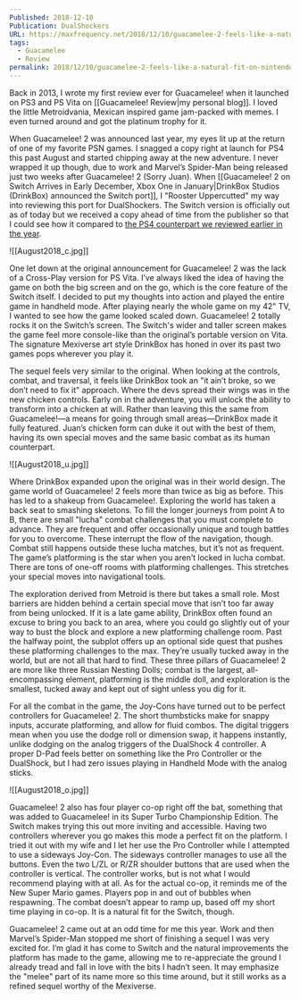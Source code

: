 ```yaml
---
Published: 2018-12-10
Publication: DualShockers
URL: https://maxfrequency.net/2018/12/10/guacamelee-2-feels-like-a-natural-fit-on-nintendo-switch/
tags:
  - Guacamelee
  - Review
permalink: 2018/12/10/guacamelee-2-feels-like-a-natural-fit-on-nintendo-switch/
---
```

Back in 2013, I wrote my first review ever for Guacamelee! when it launched on PS3 and PS Vita on [[Guacamelee! Review|my personal blog]]. I loved the little Metroidvania, Mexican inspired game jam-packed with memes. I even turned around and got the platinum trophy for it. 

When Guacamelee! 2 was announced last year, my eyes lit up at the return of one of my favorite PSN games. I snagged a copy right at launch for PS4 this past August and started chipping away at the new adventure. I never wrapped it up though, due to work and Marvel’s Spider-Man being released just two weeks after Guacamelee! 2 (Sorry Juan). When [[Guacamelee! 2 on Switch Arrives in Early December, Xbox One in January|DrinkBox Studios (DrinkBox) announced the Switch port]], I "Rooster Uppercutted" my way into reviewing this port for DualShockers. The Switch version is officially out as of today but we received a copy ahead of time from the publisher so that I could see how it compared to [the PS4 counterpart we reviewed earlier in the year](https://www.dualshockers.com/guacamelee-2-review-ps4-pc/). 

![[August2018_c.jpg]]

One let down at the original announcement for Guacamelee! 2 was the lack of a Cross-Play version for PS Vita. I’ve always liked the idea of having the game on both the big screen and on the go, which is the core feature of the Switch itself. I decided to put my thoughts into action and played the entire game in handheld mode. After playing nearly the whole game on my 42" TV, I wanted to see how the game looked scaled down. Guacamelee! 2 totally rocks it on the Switch’s screen. The Switch's wider and taller screen makes the game feel more console-like than the original’s portable version on Vita. The signature Mexiverse art style DrinkBox has honed in over its past two games pops wherever you play it.

The sequel feels very similar to the original. When looking at the controls, combat, and traversal, it feels like DrinkBox took an "it ain’t broke, so we don’t need to fix it" approach. Where the devs spread their wings was in the new chicken controls. Early on in the adventure, you will unlock the ability to transform into a chicken at will. Rather than leaving this the same from Guacamelee!—a means for going through small areas—DrinkBox made it fully featured. Juan’s chicken form can duke it out with the best of them, having its own special moves and the same basic combat as its human counterpart. 

![[August2018_u.jpg]]

Where DrinkBox expanded upon the original was in their world design. The game world of Guacamelee! 2 feels more than twice as big as before. This has led to a shakeup from Guacamelee!. Exploring the world has taken a back seat to smashing skeletons. To fill the longer journeys from point A to B, there are small "lucha" combat challenges that you must complete to advance. They are frequent and offer occasionally unique and tough battles for you to overcome. These interrupt the flow of the navigation, though. Combat still happens outside these lucha matches, but it’s not as frequent. The game’s platforming is the star when you aren’t locked in lucha combat. There are tons of one-off rooms with platforming challenges. This stretches your special moves into navigational tools. 

The exploration derived from Metroid is there but takes a small role. Most barriers are hidden behind a certain special move that isn’t too far away from being unlocked. If it is a late game ability, DrinkBox often found an excuse to bring you back to an area, where you could go slightly out of your way to bust the block and explore a new platforming challenge room. Past the halfway point, the subplot offers up an optional side quest that pushes these platforming challenges to the max. They’re usually tucked away in the world, but are not all that hard to find. These three pillars of Guacamelee! 2 are more like three Russian Nesting Dolls; combat is the largest, all-encompassing element, platforming is the middle doll, and exploration is the smallest, tucked away and kept out of sight unless you dig for it.

For all the combat in the game, the Joy-Cons have turned out to be perfect controllers for Guacamelee! 2. The short thumbsticks make for snappy inputs, accurate platforming, and allow for fluid combos. The digital triggers mean when you use the dodge roll or dimension swap, it happens instantly, unlike dodging on the analog triggers of the DualShock 4 controller. A proper D-Pad feels better on something like the Pro Controller or the DualShock, but I had zero issues playing in Handheld Mode with the analog sticks.

![[August2018_o.jpg]]

Guacamelee! 2 also has four player co-op right off the bat, something that was added to Guacamelee! in its Super Turbo Championship Edition. The Switch makes trying this out more inviting and accessible. Having two controllers wherever you go makes this mode a perfect fit on the platform. I tried it out with my wife and I let her use the Pro Controller while I attempted to use a sideways Joy-Con. The sideways controller manages to use all the buttons. Even the two L/ZL or R/ZR shoulder buttons that are used when the controller is vertical. The controller works, but is not what I would recommend playing with at all. As for the actual co-op, it reminds me of the New Super Mario games. Players pop in and out of bubbles when respawning. The combat doesn’t appear to ramp up, based off my short time playing in co-op. It is a natural fit for the Switch, though.

Guacamelee! 2 came out at an odd time for me this year. Work and then Marvel’s Spider-Man stopped me short of finishing a sequel I was very excited for. I’m glad it has come to Switch and the natural improvements the platform has made to the game, allowing me to re-appreciate the ground I already tread and fall in love with the bits I hadn’t seen. It may emphasize the "melee" part of its name more so this time around, but it still works as a refined sequel worthy of the Mexiverse.